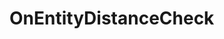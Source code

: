 <Badge type="danger" text="Carbon Compatible"/><Badge type="warning" text="Oxide Compatible"/>
# OnEntityDistanceCheck
```csharp

```
